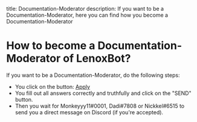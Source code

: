 title: Documentation-Moderator
description: If you want to be a Documentation-Moderator, here you can find how you become a Documentation-Moderator

# How to become a Documentation-Moderator of LenoxBot?

If you want to be a Documentation-Moderator, do the following steps:

* You click on the button: [Apply](https://docs.google.com/forms/d/e/1FAIpQLSe-KD6k0MVrWzNk5p6H8p6o1g0Z6dEu0p0t8TD2TsGx5h6I7Q/viewform)
* You fill out all answers correctly and truthfully and click on the "SEND" button.
* Then you wait for Monkeyyy11#0001, Dadi#7808 or Nickkel#6515 to send you a direct message on Discord (if you're accepted).
